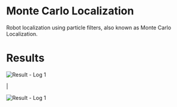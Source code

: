 # Monte Carlo Localization
Robot localization using particle filters, also known as Monte Carlo Localization.

# Results

![Result - Log 1](result/log_1.gif)

|

![Result - Log 1](result/log_2.gif)

